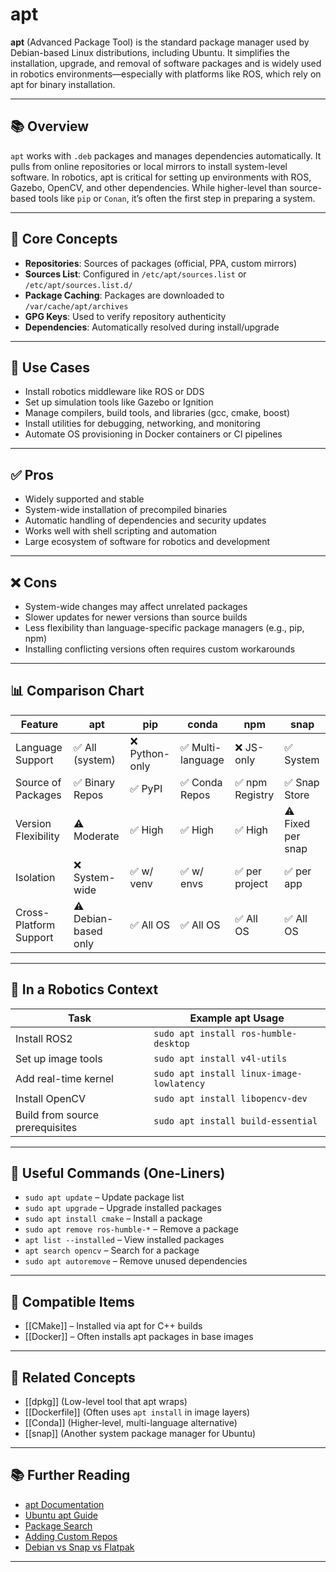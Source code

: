 # apt

**apt** (Advanced Package Tool) is the standard package manager used by Debian-based Linux distributions, including Ubuntu. It simplifies the installation, upgrade, and removal of software packages and is widely used in robotics environments—especially with platforms like ROS, which rely on apt for binary installation.

---

## 📚 Overview

`apt` works with `.deb` packages and manages dependencies automatically. It pulls from online repositories or local mirrors to install system-level software. In robotics, apt is critical for setting up environments with ROS, Gazebo, OpenCV, and other dependencies. While higher-level than source-based tools like `pip` or `Conan`, it’s often the first step in preparing a system.

---

## 🧠 Core Concepts

- **Repositories**: Sources of packages (official, PPA, custom mirrors)
- **Sources List**: Configured in `/etc/apt/sources.list` or `/etc/apt/sources.list.d/`
- **Package Caching**: Packages are downloaded to `/var/cache/apt/archives`
- **GPG Keys**: Used to verify repository authenticity
- **Dependencies**: Automatically resolved during install/upgrade

---

## 🧰 Use Cases

- Install robotics middleware like ROS or DDS
- Set up simulation tools like Gazebo or Ignition
- Manage compilers, build tools, and libraries (gcc, cmake, boost)
- Install utilities for debugging, networking, and monitoring
- Automate OS provisioning in Docker containers or CI pipelines

---

## ✅ Pros

- Widely supported and stable
- System-wide installation of precompiled binaries
- Automatic handling of dependencies and security updates
- Works well with shell scripting and automation
- Large ecosystem of software for robotics and development

---

## ❌ Cons

- System-wide changes may affect unrelated packages
- Slower updates for newer versions than source builds
- Less flexibility than language-specific package managers (e.g., pip, npm)
- Installing conflicting versions often requires custom workarounds

---

## 📊 Comparison Chart

| Feature                  | apt               | pip               | conda             | npm               | snap              |
|--------------------------|-------------------|-------------------|-------------------|-------------------|-------------------|
| Language Support         | ✅ All (system)    | ❌ Python-only     | ✅ Multi-language  | ❌ JS-only         | ✅ System          |
| Source of Packages       | ✅ Binary Repos    | ✅ PyPI            | ✅ Conda Repos     | ✅ npm Registry     | ✅ Snap Store       |
| Version Flexibility      | ⚠️ Moderate         | ✅ High            | ✅ High            | ✅ High            | ⚠️ Fixed per snap  |
| Isolation                | ❌ System-wide     | ✅ w/ venv         | ✅ w/ envs         | ✅ per project     | ✅ per app         |
| Cross-Platform Support   | ⚠️ Debian-based only | ✅ All OS       | ✅ All OS          | ✅ All OS          | ✅ All OS          |

---

## 🤖 In a Robotics Context

| Task                              | Example apt Usage                              |
|-----------------------------------|-------------------------------------------------|
| Install ROS2                      | `sudo apt install ros-humble-desktop`          |
| Set up image tools                | `sudo apt install v4l-utils`                   |
| Add real-time kernel              | `sudo apt install linux-image-lowlatency`      |
| Install OpenCV                    | `sudo apt install libopencv-dev`               |
| Build from source prerequisites   | `sudo apt install build-essential`             |

---

## 🔧 Useful Commands (One-Liners)

- `sudo apt update` – Update package list  
- `sudo apt upgrade` – Upgrade installed packages  
- `sudo apt install cmake` – Install a package  
- `sudo apt remove ros-humble-*` – Remove a package  
- `apt list --installed` – View installed packages  
- `apt search opencv` – Search for a package  
- `sudo apt autoremove` – Remove unused dependencies  

---

## 🔧 Compatible Items

- [[CMake]] – Installed via apt for C++ builds  
- [[Docker]] – Often installs apt packages in base images  

---

## 🔗 Related Concepts

- [[dpkg]] (Low-level tool that apt wraps)  
- [[Dockerfile]] (Often uses `apt install` in image layers)  
- [[Conda]] (Higher-level, multi-language alternative)  
- [[snap]] (Another system package manager for Ubuntu)

---

## 📚 Further Reading

- [apt Documentation](https://wiki.debian.org/Apt)
- [Ubuntu apt Guide](https://help.ubuntu.com/community/AptGet/Howto)
- [Package Search](https://packages.ubuntu.com/)
- [Adding Custom Repos](https://linuxize.com/post/how-to-add-apt-repository-in-ubuntu/)
- [Debian vs Snap vs Flatpak](https://www.omgubuntu.co.uk/2020/06/deb-vs-snap-vs-flatpak)

---

